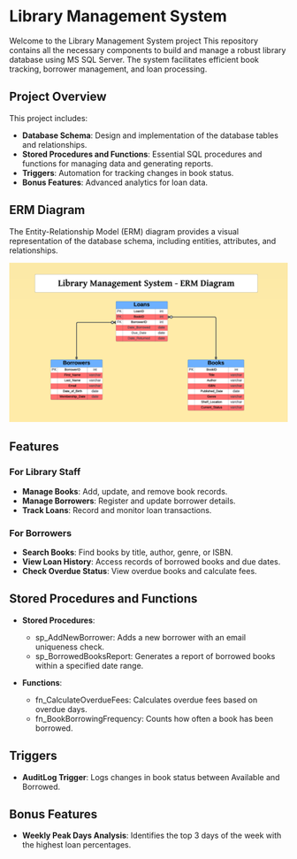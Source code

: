 # **Library Management System**

Welcome to the Library Management System project This repository contains all the necessary components to build and manage a robust library database using MS SQL Server. The system facilitates efficient book tracking, borrower management, and loan processing.

## Project Overview

This project includes:
- **Database Schema**: Design and implementation of the database tables and relationships.
- **Stored Procedures and Functions**: Essential SQL procedures and functions for managing data and generating reports.
- **Triggers**: Automation for tracking changes in book status.
- **Bonus Features**: Advanced analytics for loan data.

## ERM Diagram

The Entity-Relationship Model (ERM) diagram provides a visual representation of the database schema, including entities, attributes, and relationships.

<a href="https://github.com/mahamdeh0/Library-Management-System" target="_blank">
    <img src="(ERM)Diagram.png" alt="ERM Diagram">
</a>

## Features

### For Library Staff
- **Manage Books**: Add, update, and remove book records.
- **Manage Borrowers**: Register and update borrower details.
- **Track Loans**: Record and monitor loan transactions.

### For Borrowers
- **Search Books**: Find books by title, author, genre, or ISBN.
- **View Loan History**: Access records of borrowed books and due dates.
- **Check Overdue Status**: View overdue books and calculate fees.

## Stored Procedures and Functions

- **Stored Procedures**:
  - sp_AddNewBorrower: Adds a new borrower with an email uniqueness check.
  - sp_BorrowedBooksReport: Generates a report of borrowed books within a specified date range.

- **Functions**:
  - fn_CalculateOverdueFees: Calculates overdue fees based on overdue days.
  - fn_BookBorrowingFrequency: Counts how often a book has been borrowed.

## Triggers

- **AuditLog Trigger**: Logs changes in book status between Available and Borrowed.

## Bonus Features

- **Weekly Peak Days Analysis**: Identifies the top 3 days of the week with the highest loan percentages.



